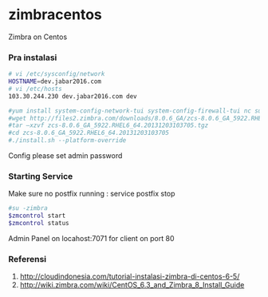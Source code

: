 # zimbracentos
Zimbra on Centos

### Pra instalasi
```sh
# vi /etc/sysconfig/network
HOSTNAME=dev.jabar2016.com
# vi /etc/hosts
103.30.244.230 dev.jabar2016.com dev
```

```sh
#yum install system-config-network-tui system-config-firewall-tui nc sudo mysql mysql-server mysql-devel sysstat wget bind bind-utils –y
#wget http://files2.zimbra.com/downloads/8.0.6_GA/zcs-8.0.6_GA_5922.RHEL6_64.20131203103705.tgz
#tar –xzvf zcs-8.0.6_GA_5922.RHEL6_64.20131203103705.tgz 
#cd zcs-8.0.6_GA_5922.RHEL6_64.20131203103705
#./install.sh --platform-override
```
Config please set admin password

### Starting Service
Make sure no postfix running : service postfix stop
```sh
#su -zimbra
$zmcontrol start
$zmcontrol status
```
Admin Panel on locahost:7071 for client on port 80

### Referensi
 1. http://cloudindonesia.com/tutorial-instalasi-zimbra-di-centos-6-5/
 2. http://wiki.zimbra.com/wiki/CentOS_6.3_and_Zimbra_8_Install_Guide